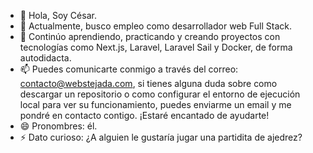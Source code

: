 - 👋 Hola, Soy César.
- 👀 Actualmente, busco empleo como desarrollador web Full Stack.
- 🌱 Continúo aprendiendo, practicando y creando proyectos con tecnologías como Next.js, Laravel, Laravel Sail y Docker, de forma autodidacta.
- 📫 Puedes comunicarte conmigo a través del correo: contacto@webstejada.com, si tienes alguna duda sobre como descargar un repositorio o como configurar el entorno de ejecución local para ver su funcionamiento, puedes enviarme un email y me pondré en contacto contigo. ¡Estaré encantado de ayudarte!
- 😄 Pronombres: él.
- ⚡ Dato curioso: ¿A alguien le gustaría jugar una partidita de ajedrez?

<!---
tejada1970/tejada1970 is a ✨ special ✨ repository because its `README.md` (this file) appears on your GitHub profile.
You can click the Preview link to take a look at your changes.
--->
